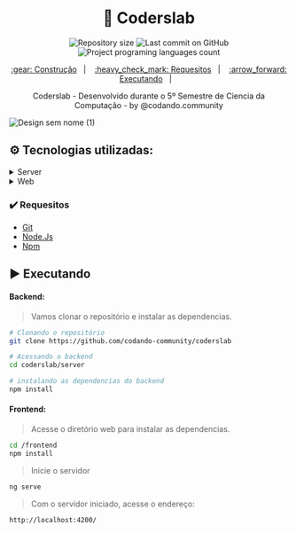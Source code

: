 <h1 align="center">💜 Coderslab</h1>

<p align="center">
  <img alt="Repository size" src="https://img.shields.io/github/repo-size/codando-community/coderslab?color=">
  <img alt="Last commit on GitHub" src="https://img.shields.io/github/last-commit/codando-community/coderslab?color=">
  <img alt="Project programing languages count" src="https://img.shields.io/github/languages/count/codando-community/coderslab?color=">
</p>

<p align="center">
  <a href="#gear-tecnologias-utilizadas">:gear: Construção</a>&nbsp;&nbsp;&nbsp;|&nbsp;&nbsp;&nbsp;
  <a href="#heavy_check_mark-requesitos">:heavy_check_mark: Requesitos</a>&nbsp;&nbsp;&nbsp;|&nbsp;&nbsp;&nbsp;
  <a href="#arrow_forward-executando">:arrow_forward: Executando</a>&nbsp;&nbsp;&nbsp;|&nbsp;&nbsp;&nbsp;
</p>

<p align="center">Coderslab - Desenvolvido durante o 5º Semestre de Ciencia da Computação - by @codando.community</p>

![Design sem nome (1)](https://user-images.githubusercontent.com/50588380/90249807-7cedf000-de11-11ea-8a5f-24e235b42057.jpg)

## :gear: Tecnologias utilizadas:

<details>
    <summary>Server</summary>
    <ul><li>NodeJs</li></ul>
    <ul><li>TypeScript</li></ul>
    <ul><li>Express</li></ul>
    <ul><li>Cors</li></ul>
    <ul><li>SPA</li></ul>
    <ul><li>MongoDB</li></ul>
</details>

<details>
    <summary>Web</summary>
    <ul><li>Angular</li></ul>
    <ul><li>TypeScript</li></ul>
    <ul><li>Axios</li></ul>
    <ul><li>HTML</li></ul>
    <ul><li>Bootstrap</li></ul>
    <ul><li>CSS</li></ul>
</details>

### :heavy_check_mark: Requesitos

<ul>
    <li><a href="https://git-scm.com/downloads">Git</a></li>
    <li><a href="https://nodejs.org/en/">Node.Js</a></li>
    <li><a href="https://www.npmjs.com/get-npm">Npm</a>
</ul>

## :arrow_forward: Executando

#### Backend:
> Vamos clonar o repositório e instalar as dependencias.
```sh
# Clonando o repositório
git clone https://github.com/codando-community/coderslab

# Acessando o backend
cd coderslab/server

# instalando as dependencias do backend
npm install
```

#### Frontend:

> Acesse o diretório web para instalar as dependencias.
```sh
cd /frontend
npm install
```
> Inicie o servidor
```sh
ng serve
```
> Com o servidor iniciado,  acesse o endereço:
```sh
http://localhost:4200/
```
